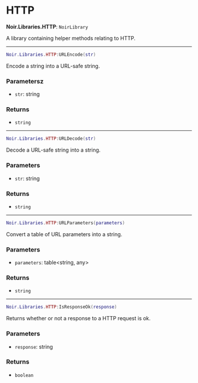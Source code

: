 # HTTP

**Noir.Libraries.HTTP**: `NoirLibrary`

A library containing helper methods relating to HTTP.

---

```lua
Noir.Libraries.HTTP:URLEncode(str)
```
Encode a string into a URL-safe string.

### Parametersz
- `str`: string
### Returns
- `string`

---

```lua
Noir.Libraries.HTTP:URLDecode(str)
```
Decode a URL-safe string into a string.

### Parameters
- `str`: string
### Returns
- `string`

---

```lua
Noir.Libraries.HTTP:URLParameters(parameters)
```
Convert a table of URL parameters into a string.

### Parameters
- `parameters`: table<string, any>
### Returns
- `string`

---

```lua
Noir.Libraries.HTTP:IsResponseOk(response)
```
Returns whether or not a response to a HTTP request is ok.

### Parameters
- `response`: string
### Returns
- `boolean`